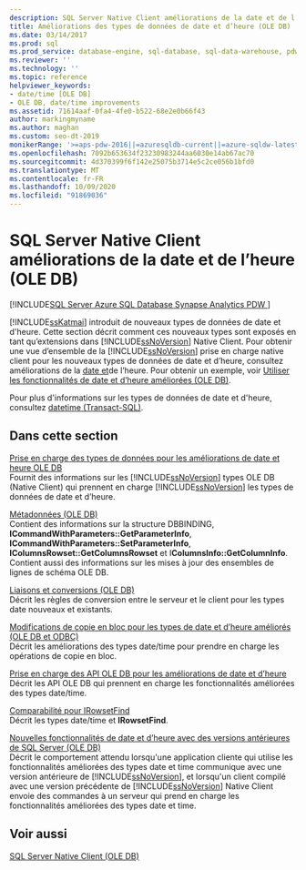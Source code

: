 ```yaml
---
description: SQL Server Native Client améliorations de la date et de l’heure (OLE DB)
title: Améliorations des types de données de date et d’heure (OLE DB)
ms.date: 03/14/2017
ms.prod: sql
ms.prod_service: database-engine, sql-database, sql-data-warehouse, pdw
ms.reviewer: ''
ms.technology: ''
ms.topic: reference
helpviewer_keywords:
- date/time [OLE DB]
- OLE DB, date/time improvements
ms.assetid: 71614aaf-0fa4-4fe0-b522-68e2e0b66f43
author: markingmyname
ms.author: maghan
ms.custom: seo-dt-2019
monikerRange: '>=aps-pdw-2016||=azuresqldb-current||=azure-sqldw-latest||>=sql-server-2016||=sqlallproducts-allversions||>=sql-server-linux-2017||=azuresqldb-mi-current'
ms.openlocfilehash: 7092b653634f23230983244aa6030e14ab67ac70
ms.sourcegitcommit: 4d370399f6f142e25075b3714e5c2ce056b1bfd0
ms.translationtype: MT
ms.contentlocale: fr-FR
ms.lasthandoff: 10/09/2020
ms.locfileid: "91869036"
---
```

# <a name="sql-server-native-client-date-and-time-improvements-ole-db"></a>SQL Server Native Client améliorations de la date et de l’heure (OLE DB)
[!INCLUDE[SQL Server Azure SQL Database Synapse Analytics PDW ](../../includes/applies-to-version/sql-asdb-asdbmi-asa-pdw.md)]

  [!INCLUDE[ssKatmai](../../includes/sskatmai-md.md)] introduit de nouveaux types de données de date et d'heure. Cette section décrit comment ces nouveaux types sont exposés en tant qu’extensions dans [!INCLUDE[ssNoVersion](../../includes/ssnoversion-md.md)] Native Client. Pour obtenir une vue d’ensemble de la [!INCLUDE[ssNoVersion](../../includes/ssnoversion-md.md)] prise en charge native client pour les nouveaux types de données de date et d’heure, consultez améliorations de la [date et](../../relational-databases/native-client/features/date-and-time-improvements.md)de l’heure. Pour obtenir un exemple, voir [Utiliser les fonctionnalités de date et d’heure améliorées &#40;OLE DB&#41;](../../relational-databases/native-client-ole-db-how-to/use-enhanced-date-and-time-features-ole-db.md).  
  
 Pour plus d'informations sur les types de données de date et d'heure, consultez [datetime &#40;Transact-SQL&#41;](../../t-sql/data-types/datetime-transact-sql.md).  
  
## <a name="in-this-section"></a>Dans cette section  
 [Prise en charge des types de données pour les améliorations de date et heure OLE DB](../../relational-databases/native-client-ole-db-date-time/data-type-support-for-ole-db-date-and-time-improvements.md)  
 Fournit des informations sur les [!INCLUDE[ssNoVersion](../../includes/ssnoversion-md.md)] types OLE DB (Native Client) qui prennent en charge [!INCLUDE[ssNoVersion](../../includes/ssnoversion-md.md)] les types de données de date et d’heure.  
  
 [Métadonnées &#40;OLE DB&#41;](./data-type-support-for-ole-db-date-and-time-improvements.md)  
 Contient des informations sur la structure DBBINDING, **ICommandWithParameters::GetParameterInfo**, **ICommandWithParameters::SetParameterInfo**, **IColumnsRowset::GetColumnsRowset** et I**ColumnsInfo::GetColumnInfo**. Contient aussi des informations sur les mises à jour des ensembles de lignes de schéma OLE DB.  
  
 [Liaisons et conversions &#40;OLE DB&#41;](../../relational-databases/native-client-ole-db-date-time/conversions-ole-db.md)  
 Décrit les règles de conversion entre le serveur et le client pour les types date nouveaux et existants.  
  
 [Modifications de copie en bloc pour les types de date et d’heure améliorés &#40;OLE DB et ODBC&#41;](../../relational-databases/native-client-odbc-date-time/bulk-copy-changes-for-enhanced-date-and-time-types-ole-db-and-odbc.md)  
 Décrit les améliorations des types date/time pour prendre en charge les opérations de copie en bloc.  
  
 [Prise en charge des API OLE DB pour les améliorations de date et d’heure](../../relational-databases/native-client-ole-db-date-time/ole-db-api-support-for-date-and-time-enhancements.md)  
 Décrit les API OLE DB qui prennent en charge les fonctionnalités améliorées des types date/time.  
  
 [Comparabilité pour IRowsetFind](../../relational-databases/native-client-ole-db-date-time/comparability-for-irowsetfind.md)  
 Décrit les types date/time et **IRowsetFind**.  
  
 [Nouvelles fonctionnalités de date et d’heure avec des versions antérieures de SQL Server &#40;OLE DB&#41;](../../relational-databases/native-client-ole-db-date-time/new-date-and-time-features-with-previous-sql-server-versions-ole-db.md)  
 Décrit le comportement attendu lorsqu'une application cliente qui utilise les fonctionnalités améliorées des types date et time communique avec une version antérieure de [!INCLUDE[ssNoVersion](../../includes/ssnoversion-md.md)], et lorsqu'un client compilé avec une version précédente de [!INCLUDE[ssNoVersion](../../includes/ssnoversion-md.md)] Native Client envoie des commandes à un serveur qui prend en charge les fonctionnalités améliorées des types date et time.  
  
## <a name="see-also"></a>Voir aussi  
 [SQL Server Native Client &#40;OLE DB&#41;](../../relational-databases/native-client/ole-db/sql-server-native-client-ole-db.md)  
  
